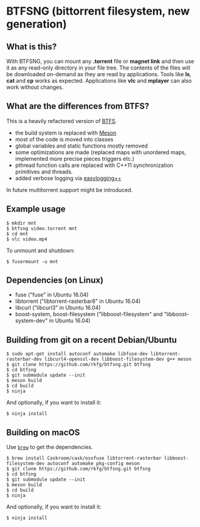 # BTFSNG (bittorrent filesystem, new generation)

## What is this?

With BTFSNG, you can mount any **.torrent** file or **magnet link** and then use it as any read-only directory in your file tree. The contents of the files will be downloaded on-demand as they are read by applications. Tools like **ls**, **cat** and **cp** works as expected. Applications like **vlc** and **mplayer** can also work without changes.

## What are the differences from BTFS?

This is a heavily refactored version of [BTFS](https://github.com/johang/btfs).

- the build system is replaced with [Meson](https://mesonbuild.com/)
- most of the code is moved into classes
- global variables and static functions mostly removed
- some optimizations are made (replaced maps with unordered maps, implemented more precise pieces triggers etc.)
- pthread function calls are replaced with C++11 synchronization primitives and threads.
- added verbose logging via [easylogging++](https://github.com/muflihun/easyloggingpp)

In future multitorrent support might be introduced.

## Example usage

    $ mkdir mnt
    $ btfsng video.torrent mnt
    $ cd mnt
    $ vlc video.mp4

To unmount and shutdown:

    $ fusermount -u mnt

## Dependencies (on Linux)

* fuse ("fuse" in Ubuntu 16.04)
* libtorrent ("libtorrent-rasterbar8" in Ubuntu 16.04)
* libcurl ("libcurl3" in Ubuntu 16.04)
* boost-system, boost-filesystem ("libboost-filesystem" and "libboost-system-dev" in Ubuntu 16.04)

## Building from git on a recent Debian/Ubuntu

    $ sudo apt-get install autoconf automake libfuse-dev libtorrent-rasterbar-dev libcurl4-openssl-dev libboost-filesystem-dev g++ meson
    $ git clone https://github.com/rkfg/btfsng.git btfsng
    $ cd btfsng
    $ git submodule update --init
    $ meson build
    $ cd build
    $ ninja

And optionally, if you want to install it:

    $ ninja install

## Building on macOS

Use [`brew`](https://brew.sh) to get the dependencies.

    $ brew install Caskroom/cask/osxfuse libtorrent-rasterbar libboost-filesystem-dev autoconf automake pkg-config meson
    $ git clone https://github.com/rkfg/btfsng.git btfsng
    $ cd btfsng
    $ git submodule update --init
    $ meson build
    $ cd build
    $ ninja

And optionally, if you want to install it:

    $ ninja install
